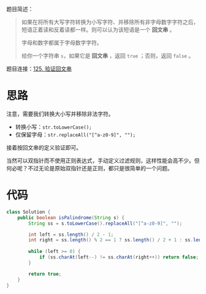 题目简述：

> 如果在将所有大写字符转换为小写字符、并移除所有非字母数字字符之后，短语正着读和反着读都一样。则可以认为该短语是一个 **回文串** 。
>
> 字母和数字都属于字母数字字符。
>
> 给你一个字符串 `s`，如果它是 **回文串** ，返回 `true` ；否则，返回 `false` 。

题目连接：[125. 验证回文串](https://leetcode.cn/problems/valid-palindrome/)

# 思路

注意，需要我们转换大小写并移除非法字符。

- 转换小写：`str.toLowerCase();`
- 仅保留字母：`str.replaceAll("[^a-z0-9]", "");`

接着按回文串的定义验证即可。

当然可以双指针而不使用正则表达式，手动定义过滤规则，这样性能会高不少。但何必呢？不过无论是原始双指针还是正则，都只是很简单的一个问题。

# 代码

```java
class Solution {
    public boolean isPalindrome(String s) {
        String ss = s.toLowerCase().replaceAll("[^a-z0-9]", "");

        int left = ss.length() / 2 - 1;
        int right = ss.length() % 2 == 1 ? ss.length() / 2 + 1 : ss.length() / 2;
        
        while (left >= 0) {
            if (ss.charAt(left--) != ss.charAt(right++)) return false;
        }

        return true;
    }
}
```
